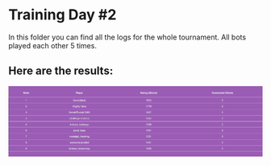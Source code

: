 # Training Day #2

In this folder you can find all the logs for the whole tournament. All bots played each other 5 times.

## Here are the results:

![Ranking Table](./2017-05-15%20Ranking%20Table.png?raw=true)
